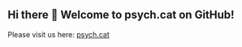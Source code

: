 ## Hi there 👋 Welcome to psych.cat on GitHub!

Please visit us here: [psych.cat](https://psych.cat)
